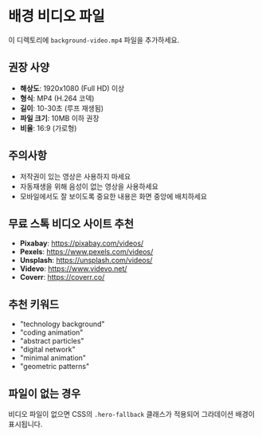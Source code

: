 # 배경 비디오 파일

이 디렉토리에 `background-video.mp4` 파일을 추가하세요.

## 권장 사양
- **해상도**: 1920x1080 (Full HD) 이상
- **형식**: MP4 (H.264 코덱)
- **길이**: 10-30초 (루프 재생됨)
- **파일 크기**: 10MB 이하 권장
- **비율**: 16:9 (가로형)

## 주의사항
- 저작권이 있는 영상은 사용하지 마세요
- 자동재생을 위해 음성이 없는 영상을 사용하세요
- 모바일에서도 잘 보이도록 중요한 내용은 화면 중앙에 배치하세요

## 무료 스톡 비디오 사이트 추천
- **Pixabay**: https://pixabay.com/videos/
- **Pexels**: https://www.pexels.com/videos/
- **Unsplash**: https://unsplash.com/videos/
- **Videvo**: https://www.videvo.net/
- **Coverr**: https://coverr.co/

## 추천 키워드
- "technology background"
- "coding animation"
- "abstract particles"
- "digital network"
- "minimal animation"
- "geometric patterns"

## 파일이 없는 경우
비디오 파일이 없으면 CSS의 `.hero-fallback` 클래스가 적용되어 그라데이션 배경이 표시됩니다.
